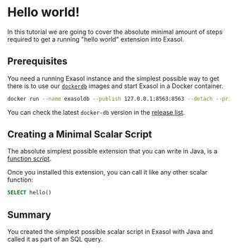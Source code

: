 # Hello world!

In this tutorial we are going to cover the absolute minimal amount of steps required to get a running "hello world" extension into Exasol.

## Prerequisites

You need a running Exasol instance and the simplest possible way to get there is to use our [`dockerdb`](https://github.com/exasol/docker-db) images and start Exasol in a Docker container.

```bash
docker run --name exasoldb --publish 127.0.0.1:8563:8563 --detach --privileged --stop-timeout 120  exasol/docker-db:7.1.2
```

You can check the latest `docker-db` version in the [release list](https://github.com/exasol/docker-db/releases).

## Creating a Minimal Scalar Script

The absolute simplest possible extension that you can write in Java, is a [function script](https://docs.exasol.com/database_concepts/udf_scripts/java.htm).

Once you installed this extension, you can call it like any other scalar function:

```sql
SELECT hello()
```

## Summary

You created the simplest possible scalar script in Exasol with Java and called it as part of an SQL query.